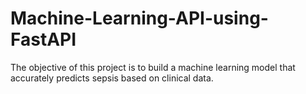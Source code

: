 # Machine-Learning-API-using-FastAPI
The objective of this project is to build a machine learning model that accurately predicts sepsis based on clinical data. 
